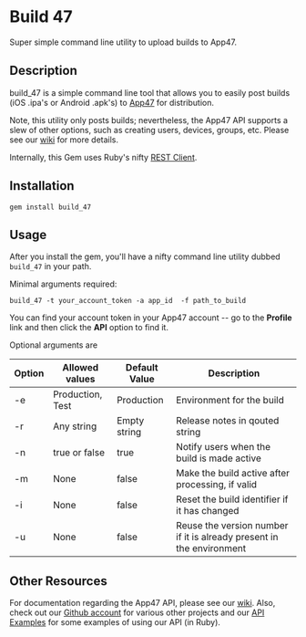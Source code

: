 # Build 47
Super simple command line utility to upload builds to App47.
 
Description
-----------
build_47 is a simple command line tool that allows you to easily post builds
(iOS .ipa's or Android .apk's) to [App47][app47] for distribution. 

Note, this utility only posts builds; nevertheless, the App47 API supports a slew
of other options, such as creating users, devices, groups, etc. Please see our [wiki][app47_wiki] 
for more details.

Internally, this Gem uses Ruby's nifty [REST Client][rest_client]. 

Installation
------------
    gem install build_47

Usage
------------

After you install the gem, you'll have a nifty command line utility dubbed `build_47` in your path. 

Minimal arguments required: 

	build_47 -t your_account_token -a app_id  -f path_to_build 

You can find your account token in your App47 account -- go to the **Profile** link and then click the **API** option to find it.

Optional arguments are

| Option  | Allowed values | Default Value | Description|
|---------|----------------|---------------|------------|
| -e | Production, Test | Production | Environment for the build|
| -r | Any string | Empty string | Release notes in qouted string|
| -n | true or false  | true |Notify users when the build is made active |
| -m | None | false | Make the build active after processing, if valid|
| -i | None | false | Reset the build identifier if it has changed|
| -u | None | false | Reuse the version number if it is already present in the environment|


Other Resources
------------

For documentation regarding the App47 API, please see our [wiki][app47_wiki_builds]. 
Also, check out our [Github account][app47_github] for various other projects and our [API Examples][api_examples] for some examples of 
using our API (in Ruby).

[app47]: https://app47.com
[app47_wiki_builds]: https://support.app47.com/hc/en-us/articles/221905848-Uploading-Builds
[app47_wiki]: http://app47.support.com/hc
[rest_client]: https://github.com/archiloque/rest-client
[api_examples]: https://github.com/App47/api-examples
[app47_github]:https://github.com/App47/